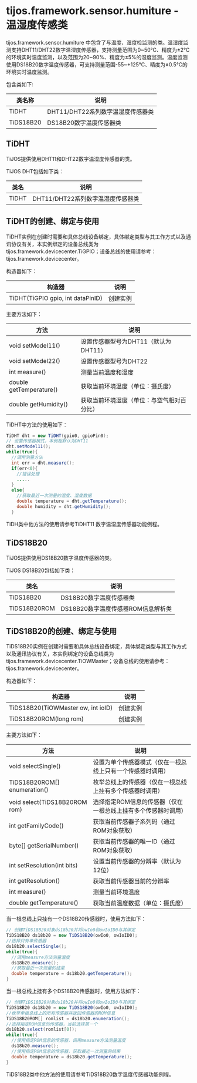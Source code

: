 # tijos.framework.sensor.humiture - 温湿度传感类

tijos.framework.sensor.humiture 中包含了与温度、湿度检监测的类。温湿度监测支持DHT11/DHT22数字温湿度传感器，支持测量范围为0~50℃、精度为±2℃的环境实时温度监测，以及范围为20~90%、精度为±5%的湿度监测。温度监测使用DS18B20数字温度传感器，可支持测量范围-55~+125℃、精度为±0.5℃的环境实时温度监测。

包含类如下:

| 类名称       | 说明                     |
| --------- | ---------------------- |
| TiDHT     | DHT11/DHT22系列数字温湿度传感器类 |
| TiDS18B20 | DS18B20数字温度传感器类        |



## TiDHT

TiJOS提供使用DHT11和DHT22数字温湿度传感器的类。

TiJOS DHT包括如下类：

| 类名    | 说明                     |
| ----- | ---------------------- |
| TiDHT | DHT11/DHT22系列数字温湿度传感器类 |



## TiDHT的创建、绑定与使用

TiDHT实例在创建时需要和具体总线设备绑定，具体绑定类型与其工作方式以及通讯协议有关，本实例绑定的设备总线类为 tijos.framework.devicecenter.TiGPIO；设备总线的使用请参考：tijos.framework.devicecenter。



构造器如下：

| 构造器                               | 说明   |
| --------------------------------- | ---- |
| TiDHT(TiGPIO gpio, int dataPinID) | 创建实例 |



主要方法如下：

| 方法                      | 说明                      |
| ----------------------- | ----------------------- |
| void setModel11()       | 设置传感器型号为DHT11（默认为DHT11） |
| void setModel22()       | 设置传感器型号为DHT22           |
| int measure()           | 测量当前温度和湿度               |
| double getTemperature() | 获取当前环境温度（单位：摄氏度）        |
| double getHumidity()    | 获取当前环境湿度（单位：与空气相对百分比）   |

TiDHT中方法的使用如下：

```java
TiDHT dht = new TiDHT(gpio0, gpioPin0);
// 设置传感器模式，本例程默认为DHT11
dht.setModel11();
while(true){
  //调用测量方法
  int err = dht.measure();
  if(err<0){
    //错误处理
    .....
  }
  else{
    //获取最近一次测量的温度、湿度数据
    double temperature = dht.getTemperature();
    double humidity = dht.getHumidity();
  }
```

TiDH类中他方法的使用请参考TiDHT11 数字温湿度传感器功能例程。



## TiDS18B20

TiJOS提供使用DS18B20数字温度传感器的类。

TiJOS DS18B20包括如下类：

| 类名           | 说明                     |
| ------------ | ---------------------- |
| TiDS18B20    | DS18B20数字温度传感器类        |
| TiDS18B20ROM | DS18B20数字温度传感器ROM信息解析类 |



## TiDS18B20的创建、绑定与使用

TiDS18B20实例在创建时需要和具体总线设备绑定，具体绑定类型与其工作方式以及通讯协议有关，本实例绑定的设备总线类为 tijos.framework.devicecenter.TiOWMaster；设备总线的使用请参考：tijos.framework.devicecenter。



构造器如下：

| 构造器                                | 说明   |
| ---------------------------------- | ---- |
| TiDS18B20(TiOWMaster ow, int ioID) | 创建实例 |
| TiDS18B20ROM(long rom)             | 创建实例 |



主要方法如下：

| 方法                            | 说明                               |
| ----------------------------- | -------------------------------- |
| void selectSingle()           | 设置为单个传感器模式（仅在一根总线上只有一个传感器时调用）    |
| TiDS18B20ROM[] enumeration()  | 枚举总线上的传感器（仅在一根总线上挂有多个传感器时调用）     |
| void select(TiDS18B20ROM rom) | 选择指定ROM信息的传感器（仅在一根总线上挂有多个传感器时调用） |
| int getFamilyCode()           | 获取当前传感器子系列码（通过ROM对象获取）           |
| byte[] getSerialNumber()      | 获取当前传感器的唯一ID（通过ROM对象获取）          |
| int setResolution(int bits)   | 设置当前传感器的分辨率（默认为12位）              |
| int getResolution()           | 获取当前传感器当前的分辨率                    |
| int measure()                 | 测量当前环境温度                         |
| double getTemperature()       | 获取当前温度数据（单位：摄氏度）                 |

当一根总线上只挂有一个DS18B20传感器时，使用方法如下：

```java
// 创建TiDS18B20对象ds18b20并将owIo0和owIoID0与其绑定
TiDS18B20 ds18b20 = new TiDS18B20(owIo0, owIoID0);
//选择只有单传感器
ds18b20.selectSingle();
while(true){
  //调用measure方法测量温度
  ds18b20.measure();
  //获取最近一次测量的结果
  double temperature = ds18b20.getTemperature();
}
```

当一根总线上挂有多个DS18B20传感器时，使用方法如下：

```JAVA
// 创建TiDS18B20对象ds18b20并将owIo0和owIoID0与其绑定
TiDS18B20 ds18b20 = new TiDS18B20(owIo0, owIoID0);
//枚举单根总线上的所有传感器并返回传感器的ROM信息
TiDS18B20ROM[] romlist = ds18b20.enumeration();
//选择指定ROM信息的传感器，当前选择第一个
ds18b20.select(romlist[0]); 
while(true){
  //使用指定ROM信息的传感器，调用measure方法测量温度
  ds18b20.measure();
  //使用指定ROM信息的传感器，获取最近一次测量的结果
  double temperature = ds18b20.getTemperature();
}
```

TiDS18B2类中他方法的使用请参考TiDS18B20数字温度传感器功能例程。